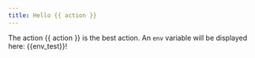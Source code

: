 ```yaml
---
title: Hello {{ action }}
---
```

The action {{ action }} is the best action.
An `env` variable will be displayed here: {{env_test}}!
